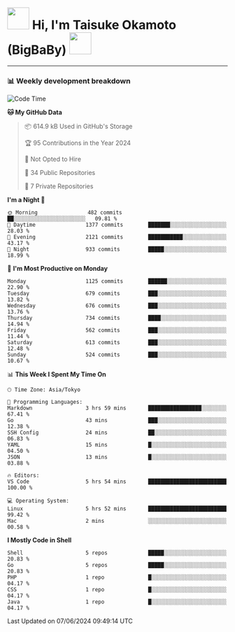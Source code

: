 <!-- Title -->
<h1>
    <img src="https://media.tenor.com/TlyRveJkgo4AAAAi/cloud-cloud-strife.gif" width="50"/> 
    Hi, I'm Taisuke Okamoto (BigBaBy) 
    <img src="https://media.tenor.com/TlyRveJkgo4AAAAi/cloud-cloud-strife.gif" width="50"/>
</h1>

---

<h3> 📊 Weekly development breakdown </h3>
<!-- waka-readme-stats -->

<!--START_SECTION:waka-->
![Code Time](http://img.shields.io/badge/Code%20Time-1%2C761%20hrs%206%20mins-blue)

**🐱 My GitHub Data** 

> 📦 614.9 kB Used in GitHub's Storage 
 > 
> 🏆 95 Contributions in the Year 2024
 > 
> 🚫 Not Opted to Hire
 > 
> 📜 34 Public Repositories 
 > 
> 🔑 7 Private Repositories 
 > 
**I'm a Night 🦉** 

```text
🌞 Morning                482 commits         ██░░░░░░░░░░░░░░░░░░░░░░░   09.81 % 
🌆 Daytime                1377 commits        ███████░░░░░░░░░░░░░░░░░░   28.03 % 
🌃 Evening                2121 commits        ███████████░░░░░░░░░░░░░░   43.17 % 
🌙 Night                  933 commits         █████░░░░░░░░░░░░░░░░░░░░   18.99 % 
```
📅 **I'm Most Productive on Monday** 

```text
Monday                   1125 commits        ██████░░░░░░░░░░░░░░░░░░░   22.90 % 
Tuesday                  679 commits         ███░░░░░░░░░░░░░░░░░░░░░░   13.82 % 
Wednesday                676 commits         ███░░░░░░░░░░░░░░░░░░░░░░   13.76 % 
Thursday                 734 commits         ████░░░░░░░░░░░░░░░░░░░░░   14.94 % 
Friday                   562 commits         ███░░░░░░░░░░░░░░░░░░░░░░   11.44 % 
Saturday                 613 commits         ███░░░░░░░░░░░░░░░░░░░░░░   12.48 % 
Sunday                   524 commits         ███░░░░░░░░░░░░░░░░░░░░░░   10.67 % 
```


📊 **This Week I Spent My Time On** 

```text
🕑︎ Time Zone: Asia/Tokyo

💬 Programming Languages: 
Markdown                 3 hrs 59 mins       █████████████████░░░░░░░░   67.41 % 
Go                       43 mins             ███░░░░░░░░░░░░░░░░░░░░░░   12.38 % 
SSH Config               24 mins             ██░░░░░░░░░░░░░░░░░░░░░░░   06.83 % 
YAML                     15 mins             █░░░░░░░░░░░░░░░░░░░░░░░░   04.50 % 
JSON                     13 mins             █░░░░░░░░░░░░░░░░░░░░░░░░   03.88 % 

🔥 Editors: 
VS Code                  5 hrs 54 mins       █████████████████████████   100.00 % 

💻 Operating System: 
Linux                    5 hrs 52 mins       █████████████████████████   99.42 % 
Mac                      2 mins              ░░░░░░░░░░░░░░░░░░░░░░░░░   00.58 % 
```

**I Mostly Code in Shell** 

```text
Shell                    5 repos             █████░░░░░░░░░░░░░░░░░░░░   20.83 % 
Go                       5 repos             █████░░░░░░░░░░░░░░░░░░░░   20.83 % 
PHP                      1 repo              █░░░░░░░░░░░░░░░░░░░░░░░░   04.17 % 
CSS                      1 repo              █░░░░░░░░░░░░░░░░░░░░░░░░   04.17 % 
Java                     1 repo              █░░░░░░░░░░░░░░░░░░░░░░░░   04.17 % 
```




 Last Updated on 07/06/2024 09:49:14 UTC
<!--END_SECTION:waka-->
